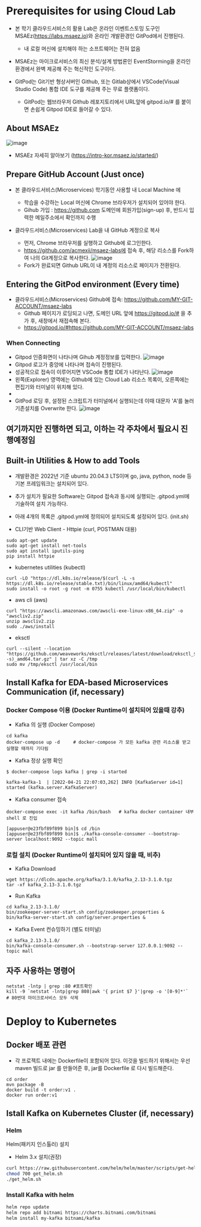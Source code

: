 # Prerequisites for using Cloud Lab

- 본 학기 클라우드서비스의 활용 Lab은 온라인 이벤트스토밍 도구인 MSAEz(https://labs.msaez.io)와 온라인 개발환경인 GitPod에서 진행된다.
  - 내 로컬 머신에 설치해야 하는 소프트웨어는 전혀 없음

- MSAEz는 마이크로서비스의 최신 분석/설계 방법론인 EventStorming을 온라인 환경에서 완벽 제공해 주는 혁신적인 도구이다. 

- GitPod는 Git기반 형상서버인 Github, 또는 Gitlab상에서 VSCode(Visual Studio Code) 통합 IDE 도구를 제공해 주는 무료  플랫폼이다.
  - GitPod는 웹브라우저 Github 레포지토리에서 URL앞에 gitpod.io/# 를 붙이면 손쉽게 Gitpod IDE로 들어갈 수 있다.


## About MSAEz
![image](https://user-images.githubusercontent.com/35618409/190940132-b2223bc1-eec1-4821-bc2e-44908b54e9e3.png)

- MSAEz 자세히 알아보기 (https://intro-kor.msaez.io/started/)

## Prepare GitHub Account (Just once)
- 본 클라우드서비스(Microservices) 학기동안 사용할 내 Local Machine 에
  - 학습을 수강하는 Local 머신에 Chrome 브라우저가 설치되어 있어야 한다.
  - Gihub 가입 : https://github.com 도메인에 회원가입(sign-up) 후, 반드시 입력한 메일주소에서 확인까지 수행

- 클라우드서비스(Microservices) Lab을 내 GitHub 계정으로 복사
  - 먼저, Chrome 브라우저를 실행하고 Github에 로그인한다.
  - https://github.com/acmexii/msaez-labs에 접속 후, 해당 리소스를 Fork하여 나의 Git계정으로 복사한다.
![image](https://user-images.githubusercontent.com/35618409/187021900-f0285913-5fab-4ab0-9fe9-a9a4d75a2618.png)
  - Fork가 완료되면 Github URL이 내 계정의 리소스로 페이지가 전환된다.


## Entering the GitPod environment (Every time)
- 클라우드서비스(Microservices) Github에 접속: https://github.com/MY-GIT-ACCOUNT/msaez-labs
  - Github 페이지가 로딩되고 나면, 도메인 URL 앞에 https://gitpod.io/# 을 추가 후, 새창에서 재접속해 본다.
  - https://gitpod.io/#https://github.com/MY-GIT-ACCOUNT/msaez-labs


### When Connecting 

- Gitpod 인증화면이 나타나며 Gihub 계정정보를 입력한다.
![image](https://user-images.githubusercontent.com/35618409/187013335-cee187a1-cd43-4752-b881-424af1a9f2f9.png)
- Gitpod 로고가 중앙에 나타나며 접속이 진행된다.
- 성공적으로 접속이 이루어지면 VSCode 통합 IDE가 나타난다.
![image](https://user-images.githubusercontent.com/35618409/187012423-53229178-9221-492f-bf75-b493e99782be.png)
- 왼쪽(Explorer) 영역에는 Github에 있는 Cloud Lab 리소스 목록이, 오른쪽에는 편집기와 터미널이 위치해 있다.
- 
- GitPod 로딩 후, 설정된 스크립트가 터미널에서 실행되는데 이때 대문자 'A'를 눌러 기존설치를 Overwrite 한다.
![image](https://user-images.githubusercontent.com/35618409/190939445-68358ce2-53cd-4565-af1d-25aa29c9ebcf.png)



## 여기까지만 진행하면 되고, 이하는 각 주차에서 필요시 진행예정임 

## 
## 

## Built-in Utilities & How to add Tools 
- 개발환경은 2022년 기준 ubuntu 20.04.3 LTS이며 go, java, python, node 등 기본 프레임워크는 설치되어 있다.
- 추가 설치가 필요한 Software는 Gitpod 접속과 동시에 실행되는 .gitpod.yml에 기술하여 설치 가능하다.
- 아래 4개의 목록은 .gitpod.yml에 정의되어 설치되도록 설정되어 있다. (init.sh)

- CLI기반 Web Client - Httpie (curl, POSTMAN 대용) 
```
sudo apt-get update
sudo apt-get install net-tools
sudo apt install iputils-ping
pip install httpie
```

- kubernetes utilities (kubectl)
```
curl -LO "https://dl.k8s.io/release/$(curl -L -s https://dl.k8s.io/release/stable.txt)/bin/linux/amd64/kubectl"
sudo install -o root -g root -m 0755 kubectl /usr/local/bin/kubectl
```

- aws cli (aws)
```
curl "https://awscli.amazonaws.com/awscli-exe-linux-x86_64.zip" -o "awscliv2.zip"
unzip awscliv2.zip
sudo ./aws/install
```

- eksctl 
```
curl --silent --location "https://github.com/weaveworks/eksctl/releases/latest/download/eksctl_$(uname -s)_amd64.tar.gz" | tar xz -C /tmp
sudo mv /tmp/eksctl /usr/local/bin
```

## Install Kafka for EDA-based Microservices Communication (if, necessary)

### Docker Compose 이용 (Docker Runtime이 설치되어 있을때 강추)
- Kafka 의 실행 (Docker Compose)
```
cd kafka
docker-compose up -d     # docker-compose 가 모든 kafka 관련 리소스를 받고 실행할 때까지 기다림
```
- Kafka 정상 실행 확인
```
$ docker-compose logs kafka | grep -i started    

kafka-kafka-1  | [2022-04-21 22:07:03,262] INFO [KafkaServer id=1] started (kafka.server.KafkaServer)
```
- Kafka consumer 접속
```
docker-compose exec -it kafka /bin/bash   # kafka docker container 내부 shell 로 진입

[appuser@e23fbf89f899 bin]$ cd /bin
[appuser@e23fbf89f899 bin]$ ./kafka-console-consumer --bootstrap-server localhost:9092 --topic mall
```


### 로컬 설치 (Docker Runtime이 설치되어 있지 않을 때, 비추)
- Kafka Download
```
wget https://dlcdn.apache.org/kafka/3.1.0/kafka_2.13-3.1.0.tgz
tar -xf kafka_2.13-3.1.0.tgz
```

- Run Kafka
```
cd kafka_2.13-3.1.0/
bin/zookeeper-server-start.sh config/zookeeper.properties &
bin/kafka-server-start.sh config/server.properties &
```

- Kafka Event 컨슈밍하기 (별도 터미널)
```
cd kafka_2.13-3.1.0/
bin/kafka-console-consumer.sh --bootstrap-server 127.0.0.1:9092 --topic mall
```

## 자주 사용하는 명령어
```
netstat -lntp | grep :80 #포트확인
kill -9 `netstat -lntp|grep 808|awk '{ print $7 }'|grep -o '[0-9]*'`   # 80번대 마이크로서비스 모두 삭제
```

# Deploy to Kubernetes

## Docker 배포 관련

- 각 프로젝트 내에는 Dockerfile이 포함되어 있다. 이것을 빌드하기 위해서는 우선 maven 빌드로 jar 를 만들어준 후, jar를 Dockerfile 로 다시 빌드해준다.

```
cd order
mvn package -B
docker build -t order:v1 .
docker run order:v1
```

## Istall Kafka on Kubernetes Cluster (if, necessary)

### Helm 
Helm(패키지 인스톨러) 설치
- Helm 3.x 설치(권장)
```bash
curl https://raw.githubusercontent.com/helm/helm/master/scripts/get-helm-3 > get_helm.sh
chmod 700 get_helm.sh
./get_helm.sh
```

### Install Kafka with helm
```bash
helm repo update
helm repo add bitnami https://charts.bitnami.com/bitnami
helm install my-kafka bitnami/kafka
```
 
